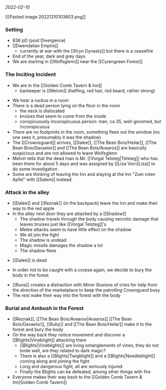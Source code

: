 *2022-02-10*

![[Pasted image 20221210103603.png]]

### Setting
* 836 pD (post Divergence)
* [[Dwendalian Empire]]
	* currently at war with the [[Kryn Dynasty]] but there is a ceasefire
* End of the year, dark and grey days
* We are starting in [[Wolfsglenn]] near the [[Cyrengreen Forest]]

### The Inciting Incident
* We are in the [[Golden Comb Tavern & Inn]]
	* barkeeper is [[Melvin]] (halfling, red hair, red beard, rather strong)
- We hear a ruckus in a room
- There is a dead person lying on the floor in the room
	- the neck is dislocated
	- bruises that seem to come from the inside
	- conspicuously inconspicuous person: man, ca 35, well-groomed, but inconspicuous
- There are no footprints in the room, something flees out the window (no one sees it, presumably it was the shadow)
- The [[Crownsguard]] arrives, [[Dalee]], [[The Bean Bois/Heilar]], [[The Bean Bois/Davaelor]] and [[The Bean Bois/Avaaros]] are basically suspicious and are not allowed to leave Wolfsglenn 
- Melvin tells that the dead man is Mr. [[Vorgal Telsteg|Telsteg]] who has been there for about 5 days and was assigned by [[Liza Vorn|Liza]] to do some investigation
- Some are thinking of leaving the Inn and staying at the Inn "Zum roten Apfel" with  [[Salem]] instead.

### Attack in the alley
- [[Dalee]] and [[Reznak]] (in the backpack) leave the Inn and make their way to the red apple
- In the alley next door they are attacked by a [[Shadow]]
	- The shadow travels through the body causing necrotic damage that leaves bruises just like [[Vorgal Telsteg]]'s
	- Melee attacks seem to have little effect on the shadow
	- We all join the fight
	- The shadow is undead
	- Magic missile damages the shadow a lot
	- The shadow flees
* [[Dalee]] is dead
- In order not to be caught with a corpse again, we decide to bury the body in the forest
* [[Runa]] creates a distraction with Minor Illusions of cries for help from the direction of the marketplace to keep the patrolling Crownguard busy
* The rest make their way into the forest with the body


### Burial and Ambush in the Forest
- [[Reznak]], [[The Bean Bois/Avaaros|Avaaros]] [[The Bean Bois/Davaelor]], [[Ruby]] and [[The Bean Bois/Heilar]] make it to the forest and bury the body
- On the way back they notice movement and discover a [[Blights|Vineblight]] attacking them
	- [[Blights|Vineblights]] are living entanglements of vines, they do not bode well, are they related to dark magic?
	- There is also a [[Blights|Twigblight]] and a [[Blights|Needleblight]] coming along and joining the fight
	- Long and dangerous fight, all are seriously injured
	- Finally the Blights can be defeated, among other things with fire
- Everyone makes their way back to the [[Golden Comb Tavern & Inn|Golden Comb Tavern]]
